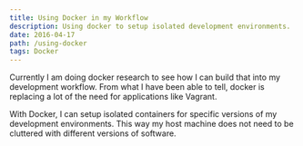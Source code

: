 ```yaml
---
title: Using Docker in my Workflow
description: Using docker to setup isolated development environments.
date: 2016-04-17
path: /using-docker
tags: Docker
---
```


Currently I am doing docker research to see how I can build that into my development workflow. From what I have been able to tell, docker is replacing a lot of the need for applications like Vagrant.

With Docker, I can setup isolated containers for specific versions of my development environments. This way my host machine does not need to be cluttered with different versions of software.